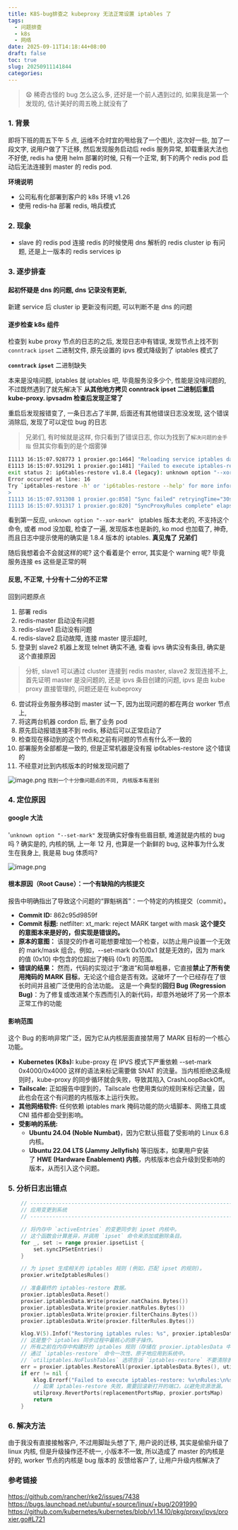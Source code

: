 ```yaml
---
title: K8S-bug排查之 kubeproxy 无法正常设置 iptables 了
tags:
  - 问题排查
  - k8s
  - 网络
date: 2025-09-11T14:18:44+08:00
draft: false
toc: true
slug: 20250911141844
categories:
---
```

> 😧 稀奇古怪的 bug 怎么这么多, 还好是一个前人遇到过的, 如果我是第一个发现的, 估计美好的周五晚上就没有了


### 1. 背景 

即将下班的周五下午 5 点, 运维不合时宜的甩给我了一个图片,  这次好一些, 加了一段文字, 说用户做了下迁移, 然后发现服务启动后 redis 服务异常, 卸载重装大法也不好使,
redis ha 使用 helm 部署的时候, 只有一个正常, 剩下的两个 redis pod 启动后无法连接到 master 的 redis pod. 

**环境说明**
- 公司私有化部署到客户的 k8s 环境 v1.26
- 使用 redis-ha 部署 redis, 哨兵模式
### 2. 现象
- slave 的 redis pod 连接 redis 的时候使用 dns 解析的 redis cluster ip 有问题, 还是上一版本的 redis services  ip

### 3. 逐步排查
#### 起初怀疑是 dns 的问题, dns 记录没有更新, 
新建 service 后 cluster ip 更新没有问题, 可以判断不是 dns 的问题

#### 逐步检查 k8s 组件
检查到 kube proxy 节点的日志的之后, 发现日志中有错误, 发现节点上找不到 `conntrack` `ipset` 二进制文件, 原先设置的 ipvs 模式降级到了 iptables 模式了

**`conntrack` `ipset`** 二进制缺失

本来是没啥问题, iptables 就 iptables 吧, 毕竟服务没多少个, 性能是没啥问题的, 不过既然遇到了就先解决下
**从其他地方拷贝 conntrack ipset 二进制后重启 kube-proxy. ipvsadm 检查后发现正常了**

重启后发现报错变了, 一条日志占了半屏, 后面还有其他错误日志没发现, 这个错误消除后, 发现了可以定位 bug 的日志

> 兄弟们, 有时候就是这样, 你只看到了错误日志, 你以为找到了`解决问题的金手指` 但其实你看到的是个烟雾弹

```bash
I1113 16:15:07.928773 1 proxier.go:1464] "Reloading service iptables data" numServices=0 numEndpoints=0 numFilterChains=4 numFilterRules=3 numNATChains=4 numNATRules=5
E1113 16:15:07.931291 1 proxier.go:1481] "Failed to execute iptables-restore" err=<
exit status 2: ip6tables-restore v1.8.4 (legacy): unknown option "--xor-mark"
Error occurred at line: 16
Try `ip6tables-restore -h' or 'ip6tables-restore --help' for more information.
>
I1113 16:15:07.931308 1 proxier.go:858] "Sync failed" retryingTime="30s"
I1113 16:15:07.931317 1 proxier.go:820] "SyncProxyRules complete" elapsed="22.67239ms"
```
 看到第一反应, `unknown option "--xor-mark" ` iptables 版本太老的, 不支持这个命令, 或者 mod 没加载,  检查了一遍, 发现版本也是新的, ko mod 也加载了, 神奇, 而且日志中提示使用的确实是 1.8.4 版本的 iptables. **真见鬼了 兄弟们**

随后我想着会不会就这样的呢? 这个看着是个 error, 其实是个 warning 呢? 毕竟服务连接 es 这些是正常的啊
#### 反思, 不正常, 十分有十二分的不正常
回到问题原点
1. 部署 redis
2. redis-master 启动没有问题
3. redis-slave1 启动没有问题
4. redis-slave2 启动故障, 连接 master 提示超时, 
5. 登录到 slave2 机器上发现 telnet 确实不通, 查看 ipvs 确实没有条目, 确实是这个直接原因

> 分析, slave1 可以通过 cluster 连接到 redis master, slave2 发现连接不上, 首先证明 master 是没问题的, 还是 ipvs 条目创建的问题, ipvs 是由 kube proxy 直接管理的, 问题还是在 kubeproxy

6. 尝试将业务服务移动到 master 试一下, 因为出现问题的都在两台 worker 节点上, 
7. 将这两台机器 cordon 后, 删了业务 pod
8. 原先启动报错连接不到 redis, 移动后可以正常启动了
9. 检查现在移动到的这个节点和之前有问题的节点有什么不一致的
10. 部署服务全部都是一致的, 但是正常机器是没有报 ip6tables-restore 这个错误的
11. 不经意对比到内核版本的时候发现问题了 

![image.png](https://img.yunpiao.site/2025/09/4c10a8a3e0168c4fc4348f51428c5a81.png)
`找到一个十分像问题点的不同, 内核版本有差别`
### 4. 定位原因
#### google 大法
'`unknown option "--set-mark"` 发现确实好像有些眉目额, 难道就是内核的 bug 吗 ? 
确实是的, 内核的锅, 上一年 12 月, 也算是一个新鲜的 bug, 这种事为什么发生在我身上, 我是易 bug 体质吗?

![image.png](https://img.yunpiao.site/2025/09/8d8295c7a5bd517627cbbc8197d990bd.png)

#### 根本原因（Root Cause）：一个有缺陷的内核提交
报告中明确指出了导致这个问题的“罪魁祸首”：一个特定的内核提交（commit）。
- **Commit ID:** 862c95d9859f
- **Commit 标题:** netfilter: xt_mark: reject MARK target with mask
**这个提交的意图本来是好的，但实现是错误的。**
- **原本的意图：** 该提交的作者可能想要增加一个检查，以防止用户设置一个无效的 mark/mask 组合。例如，--set-mark 0x10/0x1 就是无效的，因为 mark 的值 (0x10) 中包含的位超出了掩码 (0x1) 的范围。
- **错误的结果：** 然而，代码的实现过于“激进”和简单粗暴，它直接**禁止了所有使用掩码的 MARK 目标**，无论这个组合是否有效。这破坏了一个已经存在了很长时间并且被广泛使用的合法功能。
这是一个典型的**回归 Bug (Regression Bug)**：为了修复或改进某个东西而引入的新代码，却意外地破坏了另一个原本正常工作的功能
#### 影响范围
这个 Bug 的影响非常广泛，因为它从内核层面直接禁用了 MARK 目标的一个核心功能。
- **Kubernetes (K8s):** kube-proxy 在 IPVS 模式下严重依赖 --set-mark 0x4000/0x4000 这样的语法来标记需要做 SNAT 的流量。当内核拒绝这条规则时，kube-proxy 的同步循环就会失败，导致其陷入 CrashLoopBackOff。
- **Tailscale:** 正如报告中提到的，Tailscale 也使用类似的规则来标记流量，因此也会在这个有问题的内核版本上运行失败。
- **其他网络软件:** 任何依赖 iptables mark 掩码功能的防火墙脚本、网络工具或 CNI 插件都会受到影响。
- **受影响的系统:**
    - **Ubuntu 24.04 (Noble Numbat)**，因为它默认搭载了受影响的 Linux 6.8 内核。
    - **Ubuntu 22.04 LTS (Jammy Jellyfish)** 等旧版本，如果用户安装了 **HWE (Hardware Enablement) 内核**，内核版本也会升级到受影响的版本，从而引入这个问题。

### 5. 分析日志出错点
```go
	// --------------------------------------------------------------------------
	// 应用变更到系统
	// --------------------------------------------------------------------------

	// 将内存中 `activeEntries` 的变更同步到 ipset 内核中。
	// 这个函数会计算差异，并调用 `ipset` 命令来添加或删除条目。
	for _, set := range proxier.ipsetList {
		set.syncIPSetEntries()
	}

	// 为 ipset 生成相关的 iptables 规则 (例如，匹配 ipset 的规则)。
	proxier.writeIptablesRules()

	// 准备最终的 iptables-restore 数据。
	proxier.iptablesData.Reset()
	proxier.iptablesData.Write(proxier.natChains.Bytes())
	proxier.iptablesData.Write(proxier.natRules.Bytes())
	proxier.iptablesData.Write(proxier.filterChains.Bytes())
	proxier.iptablesData.Write(proxier.filterRules.Bytes())

	klog.V(5).Infof("Restoring iptables rules: %s", proxier.iptablesData.Bytes())
	// 这是整个 iptables 同步过程中最核心的原子操作。
	// 所有之前在内存中构建好的 iptables 规则（存储在 proxier.iptablesData 中）
	// 通过 `iptables-restore` 命令一次性、原子地应用到系统中。
	// `utiliptables.NoFlushTables` 选项告诉 `iptables-restore` 不要清除表中已有的、非 kube-proxy 管理的规则。
	err = proxier.iptables.RestoreAll(proxier.iptablesData.Bytes(), utiliptables.NoFlushTables, utiliptables.RestoreCounters)
	if err != nil {
		klog.Errorf("Failed to execute iptables-restore: %v\nRules:\n%s", err, proxier.iptablesData.Bytes())
		// 如果 iptables-restore 失败，需要回滚新打开的端口，以避免资源泄漏。
		utilproxy.RevertPorts(replacementPortsMap, proxier.portsMap)
		return
	}

```

### 6. 解决方法
由于我没有直接接触客户, 不过用脚趾头想了下, 用户说的迁移, 其实是偷偷升级了 linux 内核, 但是升级操作还不统一, 小版本不一致, 所以造成了 master 的内核是好的, worker 节点的内核是 bug 版本的
反馈给客户了, 让用户升级内核解决了

### 参考链接
https://github.com/rancher/rke2/issues/7438 
https://bugs.launchpad.net/ubuntu/+source/linux/+bug/2091990
https://github.com/kubernetes/kubernetes/blob/v1.14.10/pkg/proxy/ipvs/proxier.go#L721

<!--more-->